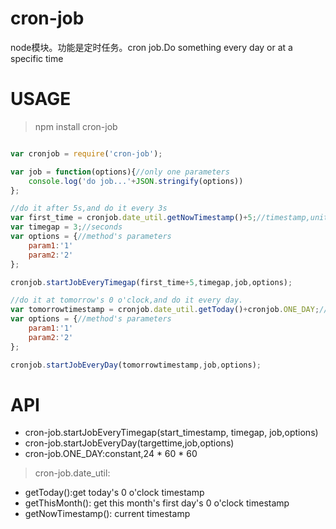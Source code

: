 # cron-job
node模块。功能是定时任务。cron job.Do something every day or at a specific time

# USAGE
> npm install cron-job

```js

var cronjob = require('cron-job');

var job = function(options){//only one parameters
    console.log('do job...'+JSON.stringify(options))
};

//do it after 5s,and do it every 3s
var first_time = cronjob.date_util.getNowTimestamp()+5;//timestamp,unit is seconds
var timegap = 3;//seconds
var options = {//method's parameters
    param1:'1'
    param2:'2'
};

cronjob.startJobEveryTimegap(first_time+5,timegap,job,options);

//do it at tomorrow's 0 o'clock,and do it every day.
var tomorrowtimestamp = cronjob.date_util.getToday()+cronjob.ONE_DAY;//it must bigger than the current timestamp,unit is seconds
var options = {//method's parameters
    param1:'1'
    param2:'2'
};

cronjob.startJobEveryDay(tomorrowtimestamp,job,options);

```

# API
* cron-job.startJobEveryTimegap(start_timestamp, timegap, job,options)
* cron-job.startJobEveryDay(targettime,job,options)
* cron-job.ONE_DAY:constant,24 * 60 * 60

> cron-job.date_util:

* getToday():get today's 0 o'clock timestamp
* getThisMonth(): get this month's first day's 0 o'clock timestamp
* getNowTimestamp(): current timestamp